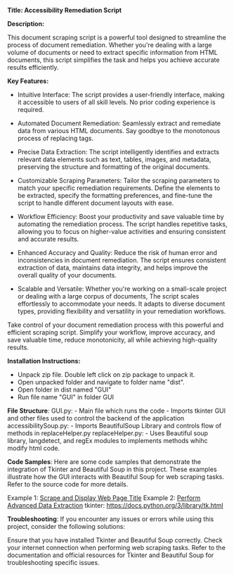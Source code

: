 **Title: Accessibility Remediation Script**

**Description:**

This document scraping script is a powerful tool designed to streamline the process of document remediation. Whether you're dealing with
a large volume of documents or need to extract specific information from HTML documents, this script simplifies the task and helps you
achieve accurate results efficiently.

**Key Features:**

- Intuitive Interface:
  The script provides a user-friendly interface, making it accessible to users of all skill levels. No prior coding experience is required.
  
- Automated Document Remediation:
  Seamlessly extract and remediate data from various HTML documents. Say goodbye to the monotonous process of replacing tags.
  
- Precise Data Extraction:
  The script intelligently identifies and extracts relevant data elements such as text, tables, images, and metadata, preserving the
  structure and formatting of the original documents.
  
- Customizable Scraping Parameters:
  Tailor the scraping parameters to match your specific remediation requirements. Define the elements to be extracted, specify the
  formatting preferences, and fine-tune the script to handle different document layouts with ease.
  
- Workflow Efficiency:
   Boost your productivity and save valuable time by automating the remediation process. The script handles repetitive tasks,
  allowing you to focus on higher-value activities and ensuring consistent and accurate results.
  
- Enhanced Accuracy and Quality:
  Reduce the risk of human error and inconsistencies in document remediation. The script ensures consistent extraction of data, maintains
   data integrity, and helps improve the overall quality of your documents.
- Scalable and Versatile:
  Whether you're working on a small-scale project or dealing with a large corpus of documents, The script scales effortlessly to
  accommodate your needs. It adapts to diverse document types, providing flexibility and versatility in your remediation workflows.

Take control of your document remediation process with this powerful and efficient scraping script. Simplify your workflow, improve 
accuracy, and save valuable time, reduce monotonicity, all while achieving high-quality results.

**Installation Instructions:**
   - Unpack zip file. Double left click on zip package to unpack it.
   - Open unpacked folder and navigate to folder name "dist".
   - Open folder in dist named "GUI"
   - Run file name "GUI" in folder GUI

**File Structure**:
  GUI.py:
    - Main file which runs the code
    - Imports tkinter GUI and other files used to control the backend of the application
  accessibilitySoup.py:
    - Imports BeautifulSoup Library and controls flow of methods in replaceHelper.py
  replaceHelper.py:
    - Uses Beautiful soup library, langdetect, and regEx modules to implements methods whihc modify html code.

**Code Samples**:
  Here are some code samples that demonstrate the integration of Tkinter and Beautiful Soup in this project. These examples illustrate how the GUI interacts with Beautiful Soup for web scraping tasks. Refer to the source code for more details.
  
  Example 1: [Scrape and Display Web Page Title](https://www.crummy.com/software/BeautifulSoup/bs4/doc/)
  Example 2: [Perform Advanced Data Extraction](https://www.crummy.com/software/BeautifulSoup/bs4/doc/)
  tkinter: https://docs.python.org/3/library/tk.html
  
**Troubleshooting**:
  If you encounter any issues or errors while using this project, consider the following solutions:
  
  Ensure that you have installed Tkinter and Beautiful Soup correctly.
  Check your internet connection when performing web scraping tasks.
  Refer to the documentation and official resources for Tkinter and Beautiful Soup for troubleshooting specific issues.


